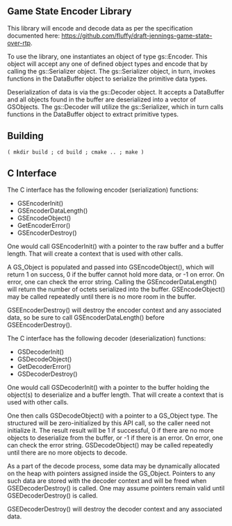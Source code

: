 Game State Encoder Library
--------------------------

This library will encode and decode data as per the specification
documented here: https://github.com/fluffy/draft-jennings-game-state-over-rtp.

To use the library, one instantiates an object of type gs::Encoder.
This object will accept any one of defined object types and encode that
by calling the gs::Serializer object.  The gs::Serializer object, in turn,
invokes functions in the DataBuffer object to serialize the primitive
data types.

Deserialization of data is via the gs::Decoder object.  It accepts a DataBuffer
and all objects found in the buffer are deserialized into a vector of
GSObjects.  The gs::Decoder will utilize the gs::Serializer, which in turn
calls functions in the DataBuffer object to extract primitive types.

Building
-------

```
( mkdir build ; cd build ; cmake .. ; make ) 
```


C Interface
-----------

The C interface has the following encoder (serialization) functions:

  * GSEncoderInit()
  * GSEncoderDataLength()
  * GSEncodeObject()
  * GetEncoderError()
  * GSEncoderDestroy()

One would call GSEncoderInit() with a pointer to the raw buffer and a buffer
length.  That will create a context that is used with other calls.

A GS_Object is populated and passed into GSEncodeObject(), which will return 1
on success, 0 if the buffer cannot hold more data, or -1 on error.  On error,
one can check the error string.  Calling the GSEncoderDataLength() will return
the number of octets serialized into the buffer.  GSEncodeObject() may be
called repeatedly until there is no more room in the buffer.

GSEEncoderDestroy() will destroy the encoder context and any associated data,
so be sure to call GSEncoderDataLength() before GSEEncoderDestroy().

The C interface has the following decoder (deserialization) functions:

  * GSDecoderInit()
  * GSDecodeObject()
  * GetDecoderError()
  * GSDecoderDestroy()

One would call GSDecoderInit() with a pointer to the buffer holding the
object(s) to deserialize and a buffer length.  That will create a context that
is used with other calls.

One then calls GSDecodeObject() with a pointer to a GS_Object type.  The
structured will be zero-initialized by this API call, so the caller need not
initialize it.  The result result will be 1 if successful, 0 if there are no
more objects to deserialize from the buffer, or -1 if there is an error.
On error, one can check the error string.  GSDecodeObject() may be called
repeatedly until there are no more objects to decode.

As a part of the decode process, some data may be dynamically allocated on the
heap with pointers assigned inside the GS_Object.  Pointers to any such data
are stored with the decoder context and will be freed when GSEDecoderDestroy()
is called.  One may assume pointers remain valid until GSEDecoderDestroy() is
called.

GSEDecoderDestroy() will destroy the decoder context and any associated data.
